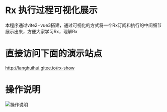 # Rx 执行过程可视化展示

本程序通过vite2+vue3搭建，通过可视化的方式将一个Rx订阅和执行的中间细节展示出来，方便大家学习Rx，理解Rx

# 直接访问下面的演示站点

http://langhuihui.gitee.io/rx-show

# 操作说明

![操作说明](https://gitee.com/langhuihui/rx-show/blob/master/RxShow%E8%AF%B4%E6%98%8E.png "操作说明")